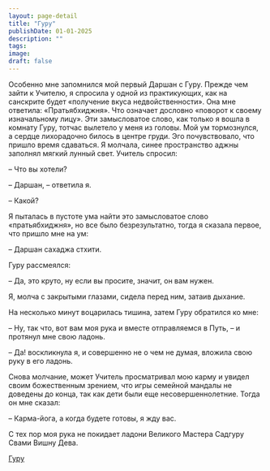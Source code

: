 ```yaml
---
layout: page-detail
title: "Гуру"
publishDate: 01-01-2025
description: ""
tags:
image:
draft: false
---
```


Особенно мне запомнился мой первый Даршан с Гуру. Прежде чем зайти к Учителю, я спросила у одной из практикующих, как на санскрите будет «получение вкуса недвойственности». Она мне ответила: «Пратьябхиджня». Что означает дословно «поворот к своему изначальному лицу». Эти замысловатое слово, как только я вошла в комнату Гуру, тотчас вылетело у меня из головы. Мой ум тормознулся, а сердце лихорадочно билось в центре груди. Эго почувствовало, что пришло время сдаваться. Я молчала, синее пространство аджны заполнял мягкий лунный свет. Учитель спросил: 

– Что вы хотели?

– Даршан, – ответила я.

– Какой?

Я пыталась в пустоте ума найти это замысловатое слово «пратьябхиджня», но все было безрезультатно, тогда я сказала первое, что пришло мне на ум: 

– Даршан сахаджа стхити.

Гуру рассмеялся:

– Да, это круто, ну если вы просите, значит, он вам нужен.

Я, молча с закрытыми глазами, сидела перед ним, затаив дыхание.

На несколько минут воцарилась тишина, затем Гуру обратился ко мне:

– Ну, так что, вот вам моя рука и вместе отправляемся в Путь, – и протянул мне свою ладонь.

– Да! воскликнула я, и совершенно не о чем не думая, вложила свою руку в его ладонь.

Снова молчание, может Учитель просматривал мою карму и увидел своим божественным зрением, что игры семейной мандалы не доведены до конца, так как дети были еще несовершеннолетние. Тогда он мне сказал:

– Карма-йога, а когда будете готовы, я жду вас.

С тех пор моя рука не покидает ладони Великого Мастера Садгуру Свами Вишну Дева.

[Гуру](/binaries/file/news/f%5F2758.doc)
  
  
